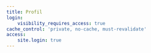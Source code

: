 ```yaml
---
title: Profil
login:
    visibility_requires_access: true
cache_control: 'private, no-cache, must-revalidate'
access:
    site.login: true
---
```


